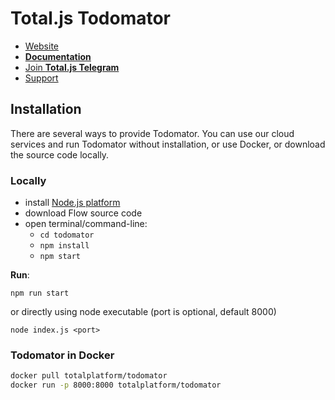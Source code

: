 # Total.js Todomator

- [Website](https://www.totaljs.com/todomator/)
- [__Documentation__](https://docs.totaljs.com/todomator/)
- [Join __Total.js Telegram__](https://t.me/totalplatform)
- [Support](https://www.totaljs.com/support/)

## Installation

There are several ways to provide Todomator. You can use our cloud services and run Todomator without installation, or use Docker, or download the source code locally.

### Locally

- install [Node.js platform](https://nodejs.org/en/)
- download Flow source code
- open terminal/command-line:
	- `cd todomator`
	- `npm install`
	- `npm start`

__Run__:

```
npm run start
```

or directly using node executable (port is optional, default 8000)

```
node index.js <port>
```

### Todomator in Docker

```bash
docker pull totalplatform/todomator
docker run -p 8000:8000 totalplatform/todomator
````
